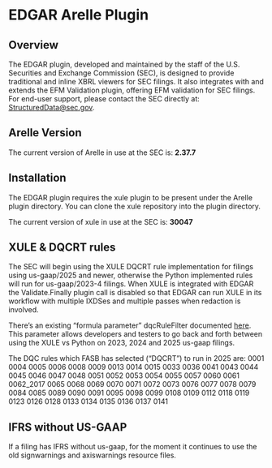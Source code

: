 # EDGAR Arelle Plugin

## Overview
The EDGAR plugin, developed and maintained by the staff of the U.S. Securities and Exchange Commission (SEC), is designed to provide traditional and inline XBRL viewers for SEC filings. It also integrates with and extends the EFM Validation plugin, offering EFM validation for SEC filings. For end-user support, please contact the SEC directly at: StructuredData@sec.gov.

## Arelle Version
The current version of Arelle in use at the SEC is: **2.37.7**

## Installation
The EDGAR plugin requires the xule plugin to be present under the Arelle plugin directory. You can clone the xule repository into the plugin directory. 

The current version of xule in use at the SEC is: **30047**

## XULE & DQCRT rules
The SEC will begin using the XULE DQCRT rule implementation for filings using us-gaap/2025 and newer, otherwise the Python implemented rules will run for us-gaap/2023-4 filings. When XULE is integrated with EDGAR the Validate.Finally plugin call is disabled so that EDGAR can run XULE in its workflow with multiple IXDSes and multiple passes when redaction is involved. 

There’s an existing “formula parameter” dqcRuleFilter documented [here](https://github.com/Arelle/EDGAR/blob/26f8e70f8a54c6d20c081a2efa94b36310eb0141/validate/__init__.py#L49).
This parameter allows developers and testers to go back and forth between using the XULE vs Python on 2023, 2024 and 2025 us-gaap filings.   

The DQC rules which FASB has selected (“DQCRT”) to run in 2025 are:
0001 0004 0005 0006 0008 0009 0013 0014 0015 0033 0036 0041 0043 0044 0045 0046 0047 0048 0051 0052 0053 0054 0055 0057 0060 0061 0062_2017 0065 0068 0069 0070 0071 0072 0073 0076 0077 0078 0079 0084 0085 0089 0090 0091 0095 0098 0099 0108 0109 0112 0118 0119 0123 0126 0128 0133 0134 0135 0136 0137 0141

## IFRS without US-GAAP
If a filing has IFRS without us-gaap, for the moment it continues to use the old signwarnings and axiswarnings resource files.
